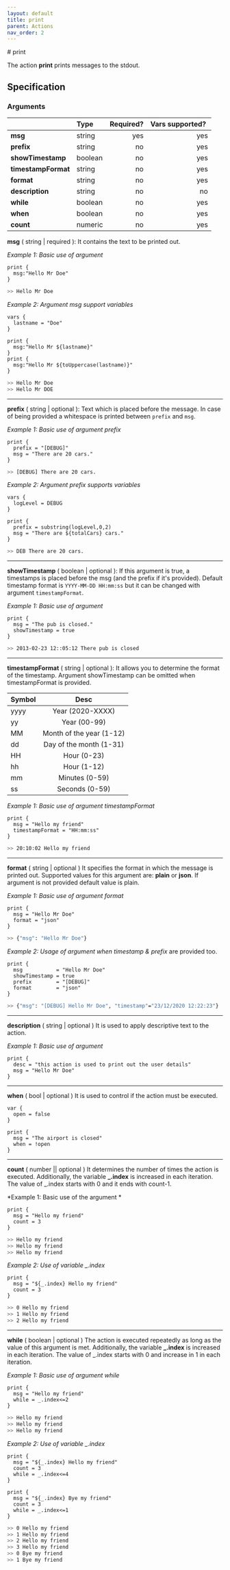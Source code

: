 ```yaml
---
layout: default
title: print
parent: Actions
nav_order: 2
---
```

<link rel="stylesheet" href="../../../assets/css/custom.css">
# print

The action **print** prints messages to the stdout.

## Specification

### Arguments 

|                 | Type      | Required?| Vars supported? |
|:----------------|:----------|---------:|----------------:|
| **msg**         | string    | yes      | yes             |
| **prefix**      | string    | no       | yes             |
| **showTimestamp** | boolean | no       | yes             |
| **timestampFormat** | string| no       | yes             |
| **format**      | string| no       | yes             |
| **description** | string    | no       | no              |
| **while**       | boolean   | no       | yes             |
| **when**        | boolean   | no       | yes             |
| **count**       | numeric   | no       | yes             |

**msg** ( string \| required ): It contains the text to be printed out. 

*Example 1: Basic use of argument*

```hcl
print { 
  msg:"Hello Mr Doe"
}
```

```bash
>> Hello Mr Doe
```

*Example 2: Argument msg support variables*

```hcl
vars {
  lastname = "Doe"
}

print { 
  msg:"Hello Mr ${lastname}"
}
print { 
  msg:"Hello Mr ${toUppercase(lastname)}"
}
```
```bash
>> Hello Mr Doe
>> Hello Mr DOE
```
--- 
**prefix** ( string \| optional ): Text which is placed before the message. In case of being provided a whitespace is printed between `prefix` and `msg`.

*Example 1: Basic use of argument prefix* 

```hcl
print {
  prefix = "[DEBUG]"
  msg = "There are 20 cars."
}
```
```bash
>> [DEBUG] There are 20 cars.
```

*Example 2: Argument prefix supports variables*


```hcl
vars {
  logLevel = DEBUG
}

print {
  prefix = substring(logLevel,0,2)
  msg = "There are ${totalCars} cars."
}
```
```bash
>> DEB There are 20 cars.
```
--- 
**showTimestamp** ( boolean \| optional ): If this argument is true, a timestamps is placed before the msg (and the prefix if it's provided). Default timestamp format is `YYYY-MM-DD HH:mm:ss` but it can be changed with argument `timestampFormat`.

*Example 1: Basic use of argument* 

```hcl
print {
  msg = "The pub is closed."
  showTimestamp = true
}
```
```bash
>> 2013-02-23 12::05:12 There pub is closed 
```
--- 
**timestampFormat** ( string \| optional ):  It allows you to determine the format of the timestamp. Argument showTimestamp can be omitted when timestampFormat is provided.

| Symbol|      Desc     |
|-------|:-------------:|
| yyyy  | Year (2020-XXXX) | 
| yy    | Year (00-99)   | 
| MM    | Month of the year (1-12)   | 
| dd    | Day of the month (1-31)  | 
| HH    | Hour (0-23)   | 
| hh    | Hour (1-12)   | 
| mm    | Minutes (0-59)   | 
| ss    | Seconds (0-59)   | 


*Example 1: Basic use of argument timestampFormat* 

```hcl
print {
  msg = "Hello my friend"
  timestampFormat = "HH:mm:ss"
}
``` 
```bash
>> 20:10:02 Hello my friend
```
---
**format** ( string \| optional ) It specifies the format in which the message is  printed out.  Supported values for this argument are: **plain** or **json**. If
argument is not provided default value is plain.

*Example 1: Basic use of argument format* 

```hcl
print {
  msg = "Hello Mr Doe"  
  format = "json"
}
```

```bash
>> {"msg": "Hello Mr Doe"}
```
*Example 2: Usage of argument when timestamp & prefix* are provided too. 

```hcl
print {
  msg           = "Hello Mr Doe"
  showTimestamp = true  
  prefix        = "[DEBUG]"  
  format        = "json"
}
```

```bash
>> {"msg": "[DEBUG] Hello Mr Doe", "timestamp"="23/12/2020 12:22:23"}
```


--- 
**description** ( string \| optional )  It is used to apply descriptive text to  the action.

*Example 1: Basic use of argument* 

```hcl
print {
  desc = "this action is used to print out the user details"
  msg = "Hello Mr Doe"  
}
```
--- 
**when** ( bool | optional ) It is used to control if the action must be executed.

```hcl
var {
  open = false
}

print {
  msg = "The airport is closed"
  when = !open
}
```  
---
**count** ( number || optional ) It determines the number of times the action is executed. Additionally, the variable **_.index** is increased in each iteration. 
The value of _.index starts with 0 and it ends with count-1.

*Example 1: Basic use of the argument *
```hcl
print {
  msg = "Hello my friend"
  count = 3
}
```
```bash
>> Hello my friend
>> Hello my friend
>> Hello my friend
``` 

*Example 2: Use of variable _.index*

```hcl
print {
  msg = "${_.index} Hello my friend"
  count = 3
}
```
```bash
>> 0 Hello my friend
>> 1 Hello my friend
>> 2 Hello my friend
```
--- 
**while** ( boolean \| optional )  The action is executed repeatedly as long as the value of this argument is met. Additionally, the variable **_.index** is increased in each iteration. The value of _.index starts with 0 and increase in 1 in each iteration.
 
*Example 1: Basic use of argument while*
```hcl
print {
  msg = "Hello my friend"
  while = _.index<=2
}
```
```bash
>> Hello my friend
>> Hello my friend
>> Hello my friend
``` 

*Example 2: Use of variable _.index*

```hcl
print {
  msg = "${_.index} Hello my friend"
  count = 3
  while = _.index<=4
}

print {
  msg = "${_.index} Bye my friend"
  count = 3
  while = _.index<=1
}
```
```bash
>> 0 Hello my friend
>> 1 Hello my friend
>> 2 Hello my friend
>> 3 Hello my friend
>> 0 Bye my friend
>> 1 Bye my friend
```
